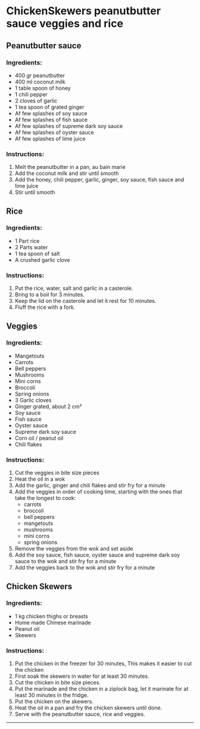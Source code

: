 # ChickenSkewers peanutbutter sauce veggies and rice

## Peanutbutter sauce
### Ingredients:
- 400 gr peanutbutter
- 400 ml coconut milk
- 1 table spoon of honey
- 1 chili pepper
- 2 cloves of garlic
- 1 tea spoon of grated ginger
- Af few splashes of soy sauce
- Af few splashes of fish sauce
- Af few splashes of supreme dark soy sauce
- Af few splashes of oyster sauce
- Af few splashes of lime juice

### Instructions:
1. Melt the peanutbutter in a pan, au bain marie
2. Add the coconut milk and stir until smooth
3. Add the honey, chili pepper, garlic, ginger, soy sauce, fish sauce and lime juice
4. Stir until smooth

## Rice
### Ingredients:
- 1 Part rice
- 2 Parts water
- 1 tea spoon of salt
- A crushed garlic clove

### Instructions:
1. Put the rice, water, salt and garlic in a casterole.
2. Bring to a boil for 3 minutes.
3. Keep the lid on the casterole and let it rest for 10 minutes.
4. Fluff the rice with a fork.

## Veggies
### Ingredients:
- Mangetouts
- Carrots
- Bell peppers
- Mushrooms
- Mini corns
- Broccoli
- Spring onions
- 3 Garlic cloves
- Ginger grated, about 2 cm²
- Soy sauce
- Fish sauce
- Oyster sauce
- Supreme dark soy sauce
- Corn oil / peanut oil
- Chili flakes

### Instructions:
1. Cut the veggies in bite size pieces
2. Heat the oil in a wok
3. Add the garlic, ginger and chili flakes and stir fry for a minute
4. Add the veggies in order of cooking time, starting with the ones that take the longest to cook: 
    - carrots 
    - broccoli
    - bell peppers
    - mangetouts
    - mushrooms
    - mini corns
    - spring onions
5. Remove the veggies from the wok and set aside
6. Add the soy sauce, fish sauce, oyster sauce and supreme dark soy sauce to the wok and stir fry for a minute
7. Add the veggies back to the wok and stir fry for a minute

## Chicken Skewers
### Ingredients:
- 1 kg chicken thighs or breasts
- Home made Chinese marinade
- Peanut oil
- Skewers

### Instructions:
1. Put the chicken in the freezer for 30 minutes, 
    This makes it easier to cut the chicken
2. First soak the skewers in water for at least 30 minutes.
3. Cut the chicken in bite size pieces.
4. Put the marinade and the chicken in a ziplock bag,
    let it marinate for at least 30 minutes in the fridge.
5. Put the chicken on the skewers.
6. Heat the oil in a pan and fry the chicken skewers until done.
7. Serve with the peanutbutter sauce, rice and veggies.

--------------------

